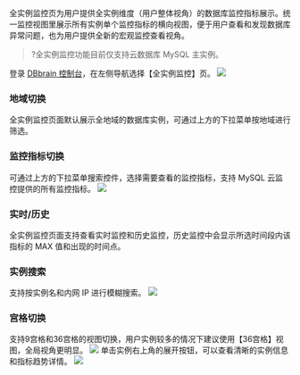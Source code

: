 全实例监控页为用户提供全实例维度（用户整体视角）的数据库监控指标展示。统一监控视图里展示所有实例单个监控指标的横向视图，便于用户查看和发现数据库异常问题，也为用户提供全新的宏观监控查看视角。

>?全实例监控功能目前仅支持云数据库 MySQL 主实例。

登录 [DBbrain 控制台](https://console.cloud.tencent.com/dbbrain/monitor)，在左侧导航选择【全实例监控】页。
![](https://main.qcloudimg.com/raw/d7b22e89d25f6d822de4e570d53eda8e.png)


### 地域切换
全实例监控页面默认展示全地域的数据库实例，可通过上方的下拉菜单按地域进行筛选。

### 监控指标切换
可通过上方的下拉菜单搜索控件，选择需要查看的监控指标，支持 MySQL 云监控提供的所有监控指标。
![](https://main.qcloudimg.com/raw/ce4c7c26e7c618845fc9ddb6276263ae.png)

### 实时/历史
全实例监控页面支持查看实时监控和历史监控，历史监控中会显示所选时间段内该指标的 MAX 值和出现的时间点。

### 实例搜索
支持按实例名和内网 IP 进行模糊搜索。
![](https://main.qcloudimg.com/raw/241e040880bf5324b3a1861d603f47d5.png)

### 宫格切换
支持9宫格和36宫格的视图切换，用户实例较多的情况下建议使用【36宫格】视图，全局视角更明显。
![](https://main.qcloudimg.com/raw/965023f85765eb9bd42701d306db4557.png)
单击实例右上角的展开按钮，可以查看清晰的实例信息和指标趋势详情。
![](https://main.qcloudimg.com/raw/d2c9e484f0e7ca0d9104d66bafd0d5a9.png)
